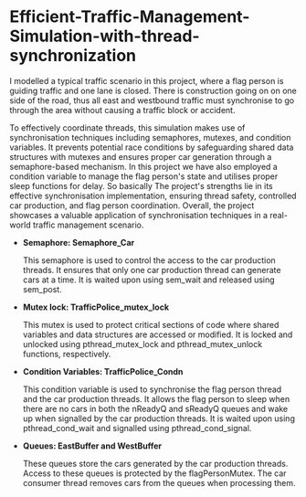 # Efficient-Traffic-Management-Simulation-with-thread-synchronization
<p>I modelled a typical traffic scenario in this project, where a flag person is guiding traffic and one lane is closed. There is construction going on on one side of the road, thus all east and westbound traffic must synchronise to go through the area without causing a traffic block or accident.</p>
<p>To effectively coordinate threads, this simulation makes use of synchronisation techniques including semaphores, mutexes, and condition variables. It prevents potential race conditions by safeguarding shared data structures with mutexes and ensures proper car generation through a semaphore-based mechanism. In this project we have also employed a condition variable to manage the flag person's state and utilises proper sleep functions for delay. So basically The project's strengths lie in its effective synchronisation implementation, ensuring thread safety, controlled car production, and flag person coordination. Overall, the project showcases a valuable application of synchronisation techniques in a real-world traffic management scenario.</p>
<ul>
  <li><b>Semaphore: Semaphore_Car</b> <p>This semaphore is used to control the access to the car production threads. It ensures that only one car production thread can generate cars at a time. It is waited upon using sem_wait and released using sem_post.</p></li>
  <li><b>Mutex lock: TrafficPolice_mutex_lock </b> <p>This mutex is used to protect critical sections of code where shared variables and data structures are accessed or modified. It is locked and unlocked using pthread_mutex_lock and pthread_mutex_unlock functions, respectively.</p></li>
  <li><b>Condition Variables: TrafficPolice_Condn</b><p>This condition variable is used to synchronise the flag person thread and the car production threads. It allows the flag person to sleep when there are no cars in both the nReadyQ and sReadyQ queues and wake up when signalled by the car production threads. It is waited upon using pthread_cond_wait and signalled using pthread_cond_signal.</p></li>
  <li><b>Queues: EastBuffer and WestBuffer </b><p>These queues store the cars generated by the car production threads. Access to these queues is protected by the flagPersonMutex. The car consumer thread removes cars from the queues when processing them.</p></li>
</ul>
